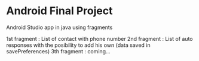 # Android Final Project

Android Studio app in java using fragments 

1st fragment : List of contact with phone number
2nd fragment : List of auto responses with the posibility to add his own (data saved in savePreferences) 
3th fragment : coming...
